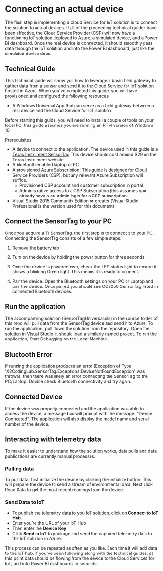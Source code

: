 # Connecting an actual device
The final step in implementing a Cloud Service for IoT solution is to connect the solution to actual devices. If all of the proceeding technical guides have been effective, the Cloud Service Provider (CSP) will now have a functioning IoT solution deployed to Azure, a simulated device, and a Power BI dashboard. Once the real device is connected, it should smoothly pass data through the IoT solution and into the Power BI dashboard, just like the simulated device does.

## Technical Guide

This technical guide will show you how to leverage a basic field gateway to gather data from a sensor and send it to the Cloud Service for IoT solution hosted in Azure. When you've completed this guide, you will have provisioned and configured the following resources:

+	A Windows Universal App that can serve as a field gateway between a real device and the Cloud Service for IoT solution

Before starting this guide, you will need to install a couple of tools on your local PC, this guide assumes you are running an RTM version of Windows 10. 

Prerequisites

+	A device to connect to the application. The device used in this guide is a [Texas Instrument SensorTag](http://www.ti.com/ww/en/wireless_connectivity/sensortag2015/index.html?INTC=SensorTag&HQS=sensortag) This device should cost around $29 on the Texas Instrument website.
+	A bluetooth enabled laptop or PC
+	A provisioned Azure Subscription: This guide is designed for Cloud Service Providers (CSP), but any relevant Azure Subscription will suffice.
     +	Provisioned CSP account and customer subscription in portal
     +	Administrative access to a CSP Subscription (this assumes you already have a co-admin login for a CSP subscription)
+	Visual Studio 2015 Community Edition or greater (Visual Studio Professional is the version used for this document) 
 
## Connect the SensorTag to your PC

Once you acquire a TI SensorTag, the first step is to connect it to your PC.
Connecting the SensorTag consists of a few simple steps:
1. 	Remove the battery tab
2.	Turn on the device by holding the power button for three seconds


3.	Once the device is powered own, check the LED status light to ensure it shows a blinking Green light. This means it is ready to connect.
4.	Pair the device. Open the Bluetooth settings on your PC or Laptop and pair the device. Once paired you should see CC2650 SensorTag listed in connected Bluetooth devices.
 
## Run the application

The accompanying solution (SensorTagUniversal.sln) in the source folder of this repo will pull data from the SensorTag device and send it to Azure. To run the application, pull down the solution from the repository. Open the solution in Visual Studio, it should load a similarly named project. To run the application, Start Debugging on the Local Machine. 
 

## Bluetooth Error

If running the application produces an error (Exception of Type 'X2CodingLab.SensorTag.Exceptions.DeviceNotFoundException' was thrown), then there was likely an error connecting the SensorTag to the PC/Laptop. Double check Bluetooth connectivity and try again.
 
## Connected Device
If the device was properly connected and the application was able to access the device, a message box will prompt with the message: “Device Connected”. The application will also display the model name and serial number of the device.

## Interacting with telemetry data
To make it easier to understand how the solution works, data pulls and data publications are currently manual processes.
### Pulling data
To pull data, first initialize the device by clicking the initialize button. This will prepare the device to send a stream of environmental data.  Next click Read Data to get the most recent readings from the device.

### Send Data to IoT
+	To publish the telemetry data to you IoT solution, click on **Connect to IoT Hub**.
+	Enter you’re the URL of your IoT Hub
+	Then enter the **Device Key**
+	Click **Send to IoT** to package and send the captured telemetry data to the IoT solution in Azure.

This process can be repeated as often as you like. Each time it will add data to the IoT hub. If you’ve been following along with the technical guides, at this point data should be flowing from the device to the Cloud Services for IoT, and into Power BI dashboards in seconds.